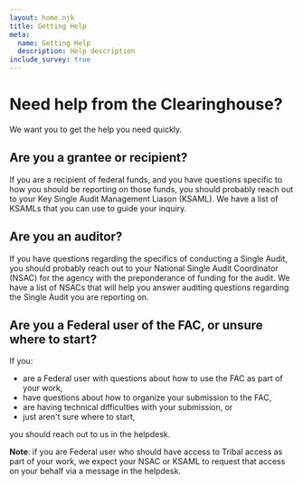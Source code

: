 ```yaml
---
layout: home.njk
title: Getting Help
meta:
  name: Getting Help
  description: Help description
include_survey: true
---
```


# Need help from the Clearinghouse?

We want you to get the help you need quickly.

## Are you a grantee or recipient?

If you are a recipient of federal funds, and you have questions specific to how you should be reporting on those funds, you should probably reach out to your Key Single Audit Management Liason (KSAML). We have a list of KSAMLs that you can use to guide your inquiry.

## Are you an auditor?

If you have questions regarding the specifics of conducting a Single Audit, you should probably reach out to your National Single Audit Coordinator (NSAC) for the agency with the preponderance of funding for the audit. We have a list of NSACs that will help you answer auditing questions regarding the Single Audit you are reporting on.

## Are you a Federal user of the FAC, or unsure where to start?

If you:

* are a Federal user with questions about how to use the FAC as part of your work,
* have questions about how to organize your submission to the FAC,
* are having technical difficulties with your submission, or
* just aren't sure where to start,

you should reach out to us in the helpdesk.

**Note**: if you are Federal user who should have access to Tribal access as part of your work, we expect your NSAC or KSAML to request that access on your behalf via a message in the helpdesk.